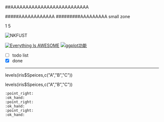 ##AAAAAAAAAAAAAAAAAAAAAAAAAA

#####AAAAAAAAAAAA
#########AAAAAAAAA
small zone

1
5

![NKFUST](NKFUST.jpg "第一科大")


[![Everything Is AWESOME](https://img.youtube.com/vi/StTqXEQ2l-Y/0.jpg)](https://www.youtube.com/watch?v=StTqXEQ2l-Y "Everything Is AWESOME")
[![ggplot功能](https://img.youtube.com/vi/0kmb6mNkPWs/0.jpg)](https://www.youtube.com/watch?v=0kmb6mNkPWs "ggplot功能")
- [ ] todo list
- [x] done
---

levels(iris$Speices,c("A","B","C"))

levels(iris$Speices,c("A","B","C"))
```
:point_right:
:ok_hand:
:point_right:
:ok_hand:
:point_right:
:ok_hand:
